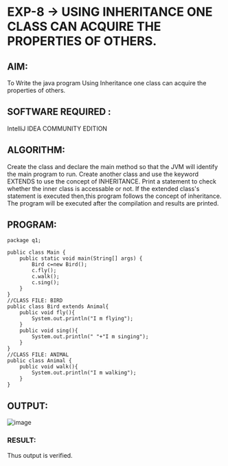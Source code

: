 # EXP-8 -> USING INHERITANCE ONE CLASS CAN ACQUIRE THE PROPERTIES OF OTHERS.
## AIM:
To Write the java program Using Inheritance one class can acquire the properties of others.

## SOFTWARE REQUIRED :
IntelliJ IDEA COMMUNITY EDITION

## ALGORITHM:
Create the class and declare the main method so that the JVM will identify the main program to run.
Create another class and use the keyword EXTENDS to use the concept of INHERITANCE.
Print a statement to check whether the inner class is accessable or not.
If the extended class's statement is executed then,this program follows the concept of inheritance.
The program will be executed after the compilation and results are printed.

## PROGRAM:
```
package q1;

public class Main {
    public static void main(String[] args) {
        Bird c=new Bird();
        c.fly();
        c.walk();
        c.sing();
    }
}
//CLASS FILE: BIRD
public class Bird extends Animal{
    public void fly(){
        System.out.println("I m flying");
    }
    public void sing(){
        System.out.println(" "+"I m singing");
    }
}
//CLASS FILE: ANIMAL
public class Animal {
    public void walk(){
        System.out.println("I m walking");
    }
}
```
## OUTPUT:
![image](https://github.com/Lakshmipriya-P-AI/Ex-8-java/assets/93427923/0a9b3cff-d496-454e-80fe-e53ecb888af7)

### RESULT:
Thus output is verified.
